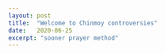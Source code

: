 ```yaml
---
layout: post
title:  "Welcome to Chinmoy controversies"
date:   2020-06-25
excerpt: "sooner prayer method"
---
```

